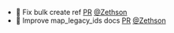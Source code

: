 - 📝 Fix bulk create ref [PR](https://github.com/laminlabs/bionty/pull/121) [@Zethson](https://github.com/Zethson)
- 📝 Improve map_legacy_ids docs [PR](https://github.com/laminlabs/bionty/pull/120) [@Zethson](https://github.com/Zethson)
